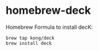 # homebrew-deck

Homebrew Formula to install decK:

```shell
brew tap kong/deck
brew install deck
```
